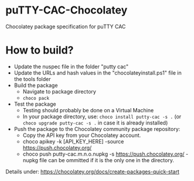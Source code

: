 # puTTY-CAC-Chocolatey
Chocolatey package specification for puTTY CAC

# How to build?
* Update the nuspec file in the folder "putty cac"
* Update the URLs and hash values in the "chocolateyinstall.ps1" file in the tools folder
* Build the package
  * Navigate to package directory
  * `choco pack`
* Test the package
  * Testing should probably be done on a Virtual Machine
  * In your package directory, use: `choco install putty-cac -s .` (or `choco upgrade putty-cac -s .` in case it is already installed)
* Push the package to the Chocolatey community package repository:
  * Copy the API key from your Chocolatey account.
  * choco apikey -k [API_KEY_HERE] -source https://push.chocolatey.org/
  * choco push putty-cac.m.n.o.nupkg -s https://push.chocolatey.org/ - nupkg file can be ommitted if it is the only one in the directory.

Details under: https://chocolatey.org/docs/create-packages-quick-start
